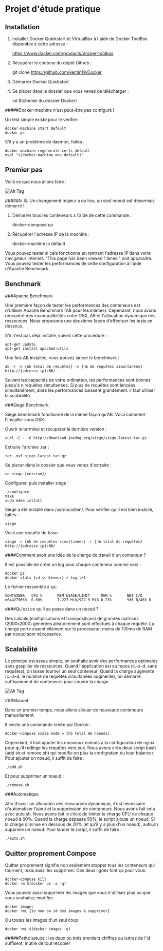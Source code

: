 Projet d'étude pratique
=======================

Installation
------------

1) Installer Docker Quickstart et VirtualBox à l'aide de Docker ToolBox disponible à cette adresse :

	https://www.docker.com/products/docker-toolbox

2) Récupérer le contenu du dépôt Github : 
	
	git clone https://github.com/kentin19/Docker

3) Démarrer Docker Quickstart

4) Se placer dans le dossier que vous venez de télécharger :

	cd $(chemin du dossier Docker)

#####Docker-machine n'est peut-être pas configuré !

Un test simple existe pour le vérifier:

	docker-machine start default
	docker ps

S'il y a un problème de daemon, faites :

	docker-machine regenerate-certs default
	eval "$(docker-machine env default)"

Premier pas
-----------

Voilà ce que nous allons faire :


![Alt Tag](https://github.com/kentin19/Docker/raw/master/ressource/img1.png)

#####N. B. Un changement majeur a eu lieu, un seul noeud est désormais démarré !

1) Démarrer tous les conteneurs à l'aide de cette commande :

	docker-compose up

2) Récupérer l'adresse IP de la machine :

	docker-machine ip default

Vous pouvez tester si cela fonctionne en rentrant l'adresse IP dans votre navigateur internet. "This page has been viewed 1 times!" doit apparaitre. Vous pouvez tester les performances de cette configuration à l'aide d'Apache Benchmark.

Benchmark
---------

###Apache Benchmark

Une première façon de tester les performances des conteneurs est d'utiliser Apache Benchmark (AB pour les intimes). Cependant, nous avons rencontré des incompatibilités entre OSX, AB et l'allocation dynamique des ressources. Nous proposons une deuxième façon d'effectuer les tests en dessous.

S'il n'est pas déjà installé, suivez cette procédure :

	apt-get update
	apt-get install apache2-utils

Une fois AB installée, vous pouvez lancer le benchmark :
	
	ab -r -n {nb total de requêtes} -c {nb de requêtes simultanées} http://{adresse ip}:80/

Suivant les capacités de votre ordinateur, les performances sont bonnes jusqu'à n requêtes simultanées. Si plus de requêtes sont lancées simultanément, alors les performances baissent grandement. Il faut utiliser la scalabilité.

###Siege Benchmark

Siege benchmark fonctionne de la même façon qu’AB. Voici comment l'installer sous OSX.

Ouvrir le terminal et récupérer la dernière version :

	curl -C - -O http://download.joedog.org/siege/siege-latest.tar.gz

Extraire l'archive .tar :

	tar -xvf siege-latest.tar.gz

Se placer dans le dossier que vous venez d'extraire :

	cd siege-{version}/

Configurer, puis installer siege :

	./configure
	make
	sudo make install

Siege a été installé dans /usr/local/bin/. Pour vérifier qu'il est bien installé, faites :

	siege

Voici une requête de base: 

	siege -c {nb de requêtes simultanées} -r {nb total de requêtes} http://{adresse ip}:80/

####Comment avoir une idée de la charge de travail d'un conteneur ?

Il est possible de créer un log pour chaque conteneur comme ceci :
	
	docker ps
	docker stats {id conteneur} > log.txt
	
Le fichier ressemble à ça:

	CONTAINER	CPU %		MEM USAGE/LIMIT		MEM %		NET I/O
	e64a279663	0.00%		7.227 MiB/987.9 MiB	0.73%		936 B/468 B

####Qu'est ce qu'il se passe dans un noeud ?

Des calculs (multiplications et transpositions) de grandes matrices (2000x2000) générées aléatoirement sont effectués à chaque requête. La charge porte essentiellement sur le processeur, moins de 100mo de RAM par noeud sont nécessaires. 

Scalabilité
-----------

Le principe est assez simple, on souhaite avoir des performances optimales sans gaspiller de ressources. Quand l'application est au repos (c.-à-d. sans requêtes), on laisse tourner un seul conteneur. Quand la charge augmente (c.-à-d. le nombre de requêtes simultanées augmente), on démarre suffisamment de conteneurs pour couvrir la charge.

![Alt Tag](https://github.com/kentin19/Docker/raw/master/ressource/img2.png)


###Manuel

Dans un premier temps, nous allons allouer de nouveaux conteneurs manuellement.

Il existe une commande créée par Docker:
	
	docker-compose scale node = {nb total de noeuds}

Cependant, il faut ajouter les nouveaux noeuds à la configuration de nginx pour qu'il redirige les requêtes vers eux. Nous avons crée deux script bash (add.sh et remove.sh) qui modifie en plus la configration du load balancer. 
Pour ajouter un noeud, il suffit de faire : 
	
	./add.sh

Et pour supprimer un noeud : 

	./remove.sh

###Automatique

Afin d'avoir un allocation des ressources dynamique, il est nécessaire d'automatiser l'ajout et la suppréssion de conteneurs. Nous avons fait cela avec auto.sh. Nous avons fait le choix de limiter la charge CPU de chaque noeud à 60%. Quand la charge dépasse 50%, le script ajoute un noeud. Si la charge diminue en dessous de 20% (et qu'il y a plus d'un noeud), auto.sh supprime un noeud.
Pour lancer le script, il suffit de faire : 

	./auto.sh

Quitter proprement Compose
--------------------------

Quitter proprement signifie non seulement stopper tous les conteneurs qui tournent, mais aussi les supprimer. Ces deux lignes font ça pour vous:

	docker-compose kill
	docker rm $(docker ps -a -q)

Vous pouvez aussi supprimer les images que vous n'utilisez plus ou que vous souhaitez modifier. 
	
	docker images
	docker rmi {le nom ou id des images à supprimer}
	
Ou toutes les images d'un seul coup

	docker rmi $(docker images -q)

#####Petite astuce : les deux ou trois premiers chiffres ou lettres de l'id suffisent, inutile de tout recopier
